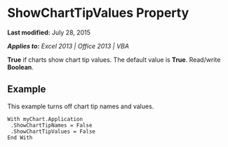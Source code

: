
# ShowChartTipValues Property

 **Last modified:** July 28, 2015

 _**Applies to:** Excel 2013 | Office 2013 | VBA_

 **True** if charts show chart tip values. The default value is **True**. Read/write  **Boolean**.


## Example

This example turns off chart tip names and values.


```
With myChart.Application 
 .ShowChartTipNames = False 
 .ShowChartTipValues = False 
End With
```

